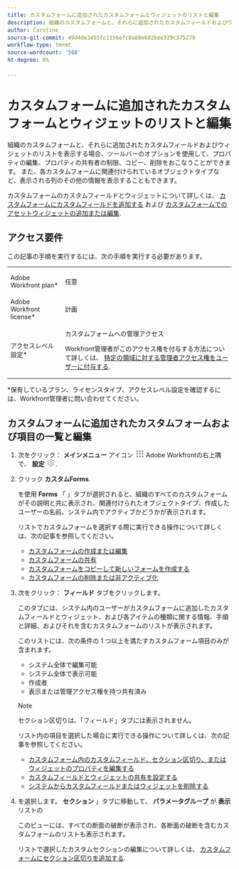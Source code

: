 ```yaml
---
title: カスタムフォームに追加されたカスタムフォームとウィジェットのリストと編集
description: 組織のカスタムフォームと、それらに追加されたカスタムフィールドおよびウィジェットのリストを表示する場合、ツールバーのオプションを使用して、プロパティの編集、プロパティの共有者の制限、コピー、削除をおこなうことができます。 また、各カスタムフォームに関連付けられているオブジェクトタイプなど、表示される列のその他の情報を表示することもできます。
author: Caroline
source-git-commit: 49d4de3455fc1156efc8a88e8d2bee329c375279
workflow-type: tm+mt
source-wordcount: '560'
ht-degree: 0%

---
```


# カスタムフォームに追加されたカスタムフォームとウィジェットのリストと編集

組織のカスタムフォームと、それらに追加されたカスタムフィールドおよびウィジェットのリストを表示する場合、ツールバーのオプションを使用して、プロパティの編集、プロパティの共有者の制限、コピー、削除をおこなうことができます。 また、各カスタムフォームに関連付けられているオブジェクトタイプなど、表示される列のその他の情報を表示することもできます。

カスタムフォームのカスタムフィールドとウィジェットについて詳しくは、 [カスタムフォームにカスタムフィールドを追加する](../../../administration-and-setup/customize-workfront/create-manage-custom-forms/add-a-custom-field-to-a-custom-form.md) および [カスタムフォームでのアセットウィジェットの追加または編集](../../../administration-and-setup/customize-workfront/create-manage-custom-forms/add-widget-or-edit-its-properties-in-a-custom-form.md).

## アクセス要件

この記事の手順を実行するには、次の手順を実行する必要があります。

<table style="table-layout:auto"> 
 <col> 
 <col> 
 <tbody> 
  <tr data-mc-conditions=""> 
   <td role="rowheader"> <p>Adobe Workfront plan*</p> </td> 
   <td>任意</td> 
  </tr> 
  <tr> 
   <td role="rowheader">Adobe Workfront license*</td> 
   <td>計画</td> 
  </tr> 
  <tr data-mc-conditions=""> 
   <td role="rowheader">アクセスレベル設定*</td> 
   <td> <p>カスタムフォームへの管理アクセス</p> <p>Workfront管理者がこのアクセス権を付与する方法について詳しくは、 <a href="../../../administration-and-setup/add-users/configure-and-grant-access/grant-users-admin-access-certain-areas.md" class="MCXref xref">特定の領域に対する管理者アクセス権をユーザーに付与する</a>.</p> </td> 
  </tr> 
 </tbody> 
</table>

&#42;保有しているプラン、ライセンスタイプ、アクセスレベル設定を確認するには、Workfront管理者に問い合わせてください。

## カスタムフォームに追加されたカスタムフォームおよび項目の一覧と編集

1. 次をクリック： **メインメニュー** アイコン ![](assets/main-menu-icon.png) Adobe Workfrontの右上隅で、 **設定** ![](assets/gear-icon-settings.png).

1. クリック **カスタムForms**.

   を使用 **Forms** 「 」タブが選択されると、組織のすべてのカスタムフォームがその説明と共に表示され、関連付けられたオブジェクトタイプ、作成したユーザーの名前、システム内でアクティブかどうかが表示されます。

   リストでカスタムフォームを選択する際に実行できる操作について詳しくは、次の記事を参照してください。

   * [カスタムフォームの作成または編集](../../../administration-and-setup/customize-workfront/create-manage-custom-forms/create-or-edit-a-custom-form.md)
   * [カスタムフォームの共有](../../../administration-and-setup/customize-workfront/create-manage-custom-forms/share-access-to-a-custom-form.md)
   * [カスタムフォームをコピーして新しいフォームを作成する](../../../administration-and-setup/customize-workfront/create-manage-custom-forms/copy-custom-form-to-create-a-new-one.md)
   * [カスタムフォームの削除または非アクティブ化](../../../administration-and-setup/customize-workfront/create-manage-custom-forms/delete-or-deactivate-a-custom-form.md)

1. 次をクリック： **フィールド** タブをクリックします。

   このタブには、システム内のユーザーがカスタムフォームに追加したカスタムフィールドとウィジェット、および各アイテムの種類に関する情報、手順と詳細、およびそれを含むカスタムフォームのリストが表示されます。

   このリストには、次の条件の 1 つ以上を満たすカスタムフォーム項目のみが含まれます。

   * システム全体で編集可能
   * システム全体で表示可能
   * 作成者
   * 表示または管理アクセス権を持つ共有済み

   >[!NOTE]
   >
   >セクション区切りは、「フィールド」タブには表示されません。

   リスト内の項目を選択した場合に実行できる操作について詳しくは、次の記事を参照してください。

   * [カスタムフォーム内のカスタムフィールド、セクション区切り、またはウィジェットのプロパティを編集する](../../../administration-and-setup/customize-workfront/create-manage-custom-forms/edit-a-custom-field.md)
   * [カスタムフィールドとウィジェットの共有を設定する](../../../administration-and-setup/customize-workfront/create-manage-custom-forms/configure-sharing-for-a-custom-field.md)
   * [システムからカスタムフィールドまたはウィジェットを削除する](../../../administration-and-setup/customize-workfront/create-manage-custom-forms/delete-a-custom-field.md)


1. を選択します。 **セクション** 」タブに移動して、 **パラメータグループ** が **表示** リストの

   このビューには、すべての断面の破断が表示され、各断面の破断を含むカスタムフォームのリストも表示されます。

   リストで選択したカスタムセクションの編集について詳しくは、 [カスタムフォームにセクション区切りを追加する](../../../administration-and-setup/customize-workfront/create-manage-custom-forms/add-a-section-break-to-a-custom-form.md).


